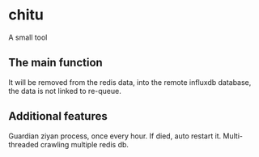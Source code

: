 # chitu
A small tool

## The main function
It will be removed from the redis data, into the remote influxdb database, the data is not linked to re-queue.

## Additional features
Guardian ziyan process, once every hour. If died, auto restart it.
Multi-threaded crawling multiple redis db.
